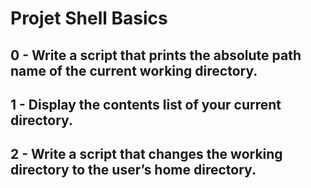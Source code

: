# Projet Shell Basics
## 0 - Write a script that prints the absolute path name of the current working directory.
## 1 - Display the contents list of your current directory.
## 2 - Write a script that changes the working directory to the user’s home directory.
